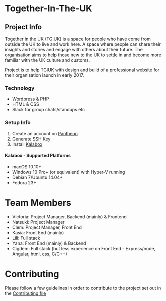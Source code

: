 # Together-In-The-UK

## Project Info
Together in the UK (TGIUK) is a space for people who have come from outside the UK to live and work here. A space where people can share their insights and stories and engage with others about their future. The organisation aims to help those new to the UK to settle in and become more familiar with the UK culture and customs.

Project is to help TGIUK with design and build of a professional website for their organisation launch in early 2017.

### Technology
 - Wordpress & PHP
 - HTML & CSS
 - Slack for group chats/standups etc

### Setup Info
1. Create an account on [Pantheon](https://pantheon.io)
2. Generate [SSH Key](https://pantheon.io/docs/ssh-keys/)
3. Install [Kalabox](https://pantheon.io/docs/kalabox/)

#### Kalabox - Supported Platforms
- macOS 10.10+
- Windows 10 Pro+ (or equivalent) with Hyper-V running
- Debian 7/Ubuntu 14.04+
- Fedora 23+

# Team Members
* Victoria: Project Manager, Backend (mainly) & Frontend
* Natsuki: Project Manager
* Clem: Project Manager, Front End
* Kasia: Front End (mainly)
* Lili: Full stack
* Yana: Front End (mainly) & Backend
* Cigdem: Full stack (but less experience on Front End - Express/node, Angular, html, css, C/C++) 

# Contributing
Please follow a few guidelines in order to contribute to the project set out in the [Contributing file](https://github.com/womenhackfornonprofits/together-in-the-uk/blob/master/CONTRIBUTING.md)
